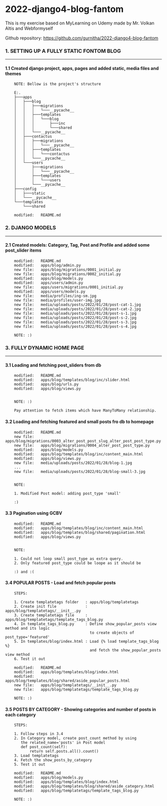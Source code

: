 # 2022-django4-blog-fantom
This is my exercise based on MyLearning on Udemy made by Mr. Volkan Altis and Webformyself

Github repository: https://github.com/gurnitha/2022-django4-blog-fantom



### 1. SETTING UP A FULLY STATIC FONTOM BLOG
--------------------------------------------

#### 1.1 Created django project, apps, pages and added static, media files and themes

        NOTE: Bellow is the project's structure

        E:.
        ├───apps
        │   ├───blog
        │   │   ├───migrations
        │   │   │   └───__pycache__
        │   │   ├───templates
        │   │   │   └───blog
        │   │   │       ├───inc
        │   │   │       └───shared
        │   │   └───__pycache__
        │   ├───contactus
        │   │   ├───migrations
        │   │   │   └───__pycache__
        │   │   ├───templates
        │   │   │   └───contactus
        │   │   └───__pycache__
        │   └───users
        │       ├───migrations
        │       │   └───__pycache__
        │       ├───templates
        │       │   └───users
        │       └───__pycache__
        ├───config
        │   ├───static
        │   └───__pycache__
        └───templates
            └───shared

        modified:   README.md


### 2. DJANGO MODELS
--------------------

#### 2.1 Created models: Category, Tag, Post and Profile and added some post_slider items

        modified:   README.md
        modified:   apps/blog/admin.py
        new file:   apps/blog/migrations/0001_initial.py
        new file:   apps/blog/migrations/0002_initial.py
        modified:   apps/blog/models.py
        modified:   apps/users/admin.py
        new file:   apps/users/migrations/0001_initial.py
        modified:   apps/users/models.py
        new file:   media/profiles/ing-sm.jpg
        new file:   media/profiles/user-img.jpg
        new file:   media/uploads/posts/2022/01/28/post-cat-1.jpg
        new file:   media/uploads/posts/2022/01/28/post-cat-2.jpg
        new file:   media/uploads/posts/2022/01/28/post-s-1.jpg
        new file:   media/uploads/posts/2022/01/28/post-s-2.jpg
        new file:   media/uploads/posts/2022/01/28/post-s-3.jpg
        new file:   media/uploads/posts/2022/01/28/post-s-4.jpg

        NOTE: :)


### 3. FULLY DYNAMIC HOME PAGE
------------------------------

#### 3.1 Loading and fetching post_sliders from db

        modified:   README.md
        modified:   apps/blog/templates/blog/inc/slider.html
        modified:   apps/blog/urls.py
        modified:   apps/blog/views.py


        NOTE: :)

        Pay attention to fetch items which have ManyToMany relationship.


#### 3.2 Loading and fetching featured and small posts fro db to homepage

        modified:   README.md
        new file:   apps/blog/migrations/0003_alter_post_post_slug_alter_post_post_type.py
        new file:   apps/blog/migrations/0004_alter_post_post_type.py
        modified:   apps/blog/models.py
        modified:   apps/blog/templates/blog/inc/content_main.html
        modified:   apps/blog/views.py
        new file:   media/uploads/posts/2022/01/28/blog-1.jpg
        ...
        new file:   media/uploads/posts/2022/01/28/blog-small-3.jpg


        NOTE: 

        1. Modified Post model: adding post_type 'small'

        :)


#### 3.3 Pagination using GCBV

        modified:   README.md
        modified:   apps/blog/templates/blog/inc/content_main.html
        modified:   apps/blog/templates/blog/shared/pagination.html
        modified:   apps/blog/views.py


        NOTE: 

        1. Could not loop small post_type as extra query.
        2. Only featured post_type could be loope as it should be

        :) and :(


#### 3.4 POPULAR POSTS - Load and fetch popular posts

        STEPS:

        1. Create templatetags folder   : apps/blog/templatetags
        2. Create init file             : apps/blog/templatetags/__init__.py
        3. Create templatetags file     : apps/blog/templatetags/template_tags_blog.py
        4. In template_tags_blog.py     : Define show_popular_posts view method and its logic
                                          to create objects of post_type='featured'
        5. In templates/blog/index.html : Load {% load template_tags_blog %}  
                                          and fetch the show_popular_posts view method
        6. Test it out 

        modified:   README.md
        modified:   apps/blog/templates/blog/index.html
        modified:   apps/blog/templates/blog/shared/aside_popular_posts.html
        new file:   apps/blog/templatetags/__init__.py
        new file:   apps/blog/templatetags/template_tags_blog.py

        NOTE: :)


#### 3.5 POSTS BY CATEGORY - Showing categories and number of posts in each category

        STEPS:

        1. Follow steps in 3.4
        2. In Category model, create post_count method by using 
           the related_name='posts' in Post model
           def post_count(self):
               return self.posts.all().count()
        3. Load templatetags 
        4. Fetch the show_posts_by_category
        5. Test it out

        modified:   README.md
        modified:   apps/blog/models.py
        modified:   apps/blog/templates/blog/index.html
        modified:   apps/blog/templates/blog/shared/aside_category.html
        modified:   apps/blog/templatetags/template_tags_blog.py

        NOTE: :)
